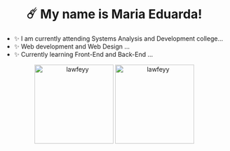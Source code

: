 <h1 align="center">☄️ My name is Maria Eduarda!</h1>


- ✨ I am currently attending Systems Analysis and Development college...
- ✨ Web development and Web Design ...
- ✨ Currently learning Front-End and Back-End ...

<div align="center">
<img height="180em" src="https://github-readme-stats.vercel.app/api/top-langs?username=lawfeyy&show_icons=true&locale=en&layout=compact&theme=bear" alt="lawfeyy" />
<img height="180em" src="https://github-readme-stats.vercel.app/api?username=lawfeyy&show_icons=true&theme=bear&locale=en" alt="lawfeyy" />
</div>
